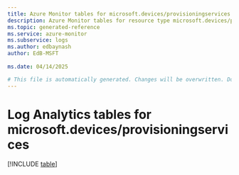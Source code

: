 ```yaml
---
title: Azure Monitor tables for microsoft.devices/provisioningservices
description: Azure Monitor tables for resource type microsoft.devices/provisioningservices
ms.topic: generated-reference
ms.service: azure-monitor
ms.subservice: logs
ms.author: edbaynash
author: EdB-MSFT
   
ms.date: 04/14/2025

# This file is automatically generated. Changes will be overwritten. Do not change this file directly.
---
```


# Log Analytics tables for microsoft.devices/provisioningservices  

[!INCLUDE [table](~/reusable-content/ce-skilling/azure/includes/azure-monitor/reference/tables/microsoft-devices_provisioningservices-include.md)]

